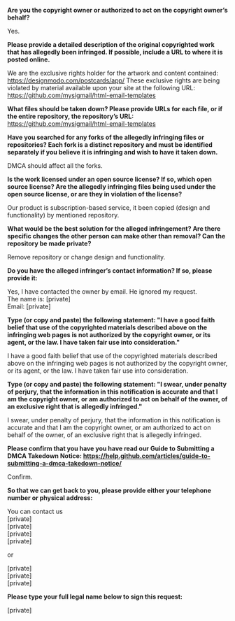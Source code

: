**Are you the copyright owner or authorized to act on the copyright owner’s behalf?**

Yes.

**Please provide a detailed description of the original copyrighted work that has allegedly been infringed. If possible, include a URL to where it is posted online.**

We are the exclusive rights holder for the artwork and content contained: https://designmodo.com/postcards/app/ 
These exclusive rights are being violated by material available upon your site at the following URL: 
https://github.com/mysigmail/html-email-templates

**What files should be taken down? Please provide URLs for each file, or if the entire repository, the repository’s URL:** 
https://github.com/mysigmail/html-email-templates

**Have you searched for any forks of the allegedly infringing files or repositories? Each fork is a distinct repository and must be identified separately if you believe it is infringing and wish to have it taken down.**

DMCA should affect all the forks.

**Is the work licensed under an open source license? If so, which open source license? Are the allegedly infringing files being used under the open source license, or are they in violation of the license?**

Our product is subscription-based service, it been copied (design and functionality) by mentioned repository.

**What would be the best solution for the alleged infringement? Are there specific changes the other person can make other than removal? Can the repository be made private?**

Remove repository or change design and functionality.

**Do you have the alleged infringer’s contact information? If so, please provide it:**

Yes, I have contacted the owner by email. He ignored my request.   
The name is: [private]  
Email: [private]

**Type (or copy and paste) the following statement: "I have a good faith belief that use of the copyrighted materials described above on the infringing web pages is not authorized by the copyright owner, or its agent, or the law. I have taken fair use into consideration."**

I have a good faith belief that use of the copyrighted materials described above on the infringing web pages is not authorized by the copyright owner, or its agent, or the law. I have taken fair use into consideration.

**Type (or copy and paste) the following statement: "I swear, under penalty of perjury, that the information in this notification is accurate and that I am the copyright owner, or am authorized to act on behalf of the owner, of an exclusive right that is allegedly infringed."**

I swear, under penalty of perjury, that the information in this notification is accurate and that I am the copyright owner, or am authorized to act on behalf of the owner, of an exclusive right that is allegedly infringed.

**Please confirm that you have you have read our Guide to Submitting a DMCA Takedown Notice: https://help.github.com/articles/guide-to-submitting-a-dmca-takedown-notice/**

Confirm.

**So that we can get back to you, please provide either your telephone number or physical address:**

You can contact us   
[private]  
[private]  
[private]  
[private]

or

[private]  
[private]  
[private]

**Please type your full legal name below to sign this request:**

[private]
